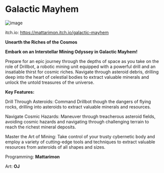 # Galactic Mayhem

![image](https://github.com/BrianDang03/ProjectDigItUp/assets/124744302/061bce87-26f1-4cca-9144-9c6e5aa7e979)

itch.io: https://mattarimon.itch.io/galactic-mayhem

**Unearth the Riches of the Cosmos**

**Embark on an Interstellar Mining Odyssey in Galactic Mayhem!**

Prepare for an epic journey through the depths of space as you take on the role of Drillbot, a robotic mining unit equipped with a powerful drill and an insatiable thirst for cosmic riches. Navigate through asteroid debris, drilling deep into the heart of celestial bodies to extract valuable minerals and unlock the untold treasures of the universe.

**Key Features:**

Drill Through Asteroids: Command Drillbot though the dangers of flying rocks, drilling into asteroids to extract valuable minerals and resources.

Navigate Cosmic Hazards: Maneuver through treacherous asteroid fields, avoiding cosmic hazards and navigating through challenging terrain to reach the richest mineral deposits.

Master the Art of Mining: Take control of your trusty cybernetic body and employ a variety of cutting-edge tools and techniques to extract valuable resources from asteroids of all shapes and sizes.

Programming: **Mattarimon**

Art: **OJ**
